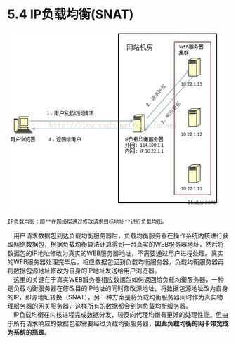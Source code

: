 # 5.4 IP负载均衡\(SNAT\)

![](../../.gitbook/assets/image%20%2850%29.png)

    IP负载均衡：即**在网络层通过修改请求目标地址**进行负载均衡。  
　用户请求数据包到达负载均衡服务器后，负载均衡服务器在操作系统内核进行获取网络数据包，根据负载均衡算法计算得到一台真实的WEB服务器地址，然后将数据包的IP地址修改为真实的WEB服务器地址，不需要通过用户进程处理。真实的WEB服务器处理完毕后，相应数据包回到负载均衡服务器，负载均衡服务器再将数据包源地址修改为自身的IP地址发送给用户浏览器。  
　这里的关键在于真实WEB服务器相应数据包如何返回给负载均衡服务器，一种是负载均衡服务器在修改目的IP地址的同时修改源地址，将数据包源地址改为自身的IP，即源地址转换（SNAT），另一种方案是将负载均衡服务器同时作为真实物理服务器的网关服务器，这样所有的数据都会到达负载均衡服务器。  
　IP负载均衡在内核进程完成数据分发，较反向代理均衡有更好的处理性能。但由于所有请求响应的数据包都需要经过负载均衡服务器，**因此负载均衡的网卡带宽成为系统的瓶颈**。

